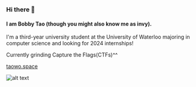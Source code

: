 ### Hi there 👋

#### I am Bobby Tao (though you might also know me as invy).


I'm a third-year university student at the University of Waterloo
majoring in computer science and looking for 2024 internships!

Currently grinding Capture the Flags(CTFs)^^

[taowo.space](https://taowo.space/)

![alt text](https://github-readme-stats.vercel.app/api/top-langs/?username=1nvisibilia)
